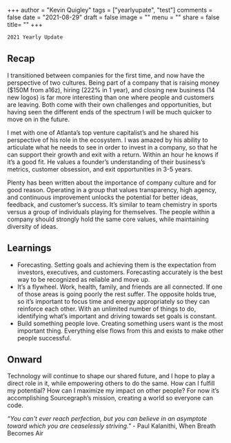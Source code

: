 +++
author = "Kevin Quigley"
tags = ["yearlyupate", "test"]
comments = false
date = "2021-08-29"
draft = false
image = ""
menu = ""
share = false
title= ""
+++

```bash
2021 Yearly Update
```
<h2>Recap</h2>
I transitioned between companies for the first time, and now have the perspective of two cultures. Being part of a company that is raising money ($150M from a16z), hiring (222% in 1 year), and closing new business (14 new logos) is far more interesting than one where people and customers are leaving. Both come with their own challenges and opportunities, but having seen the different ends of the spectrum I will be much quicker to move on in the future. 

I met with one of Atlanta’s top venture capitalist’s and he shared his perspective of his role in the ecosystem. I was amazed by his ability to articulate what he needs to see in order to invest in a company, so that he can support their growth and exit with a return. Within an hour he knows if it’s a good fit. He values a founder’s understanding of their business’s metrics, customer obsession, and exit opportunities in 3-5 years. 

Plenty has been written about the importance of company culture and for good reason. Operating in a group that values transparency, high agency, and continuous improvement unlocks the potential for better ideas, feedback, and customer’s success. It’s similar to team chemistry in sports versus a group of individuals playing for themselves. The people within a company should strongly hold the same core values, while maintaining diversity of ideas.

<h2>Learnings</h2>
<ul>
  <li>Forecasting. Setting goals and achieving them is the expectation from investors, executives, and customers. Forecasting accurately is the best way to be recognized as reliable and move up.</li>
  <li>It’s a flywheel. Work, health, family, and friends are all connected. If one of those areas is going poorly the rest suffer. The opposite holds true, so it’s important to focus time and energy appropriately so they can reinforce each other. With an unlimited number of things to do, identifying what’s important and driving towards set goals is constant.</li>
  <li>Build something people love. Creating something users want is the most important thing. Everything else flows from this and exists to make other people successful.</li>
</ul>

<h2>Onward</h2>
Technology will continue to shape our shared future, and I hope to play a direct role in it, while empowering others to do the same. How can I fulfill my potential? How can I maximize my impact on other people? For now it’s accomplishing Sourcegraph’s mission, creating a world so everyone can code.

<em>“You can't ever reach perfection, but you can believe in an asymptote toward which you are ceaselessly striving."</em> - Paul Kalanithi, When Breath Becomes Air
